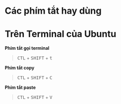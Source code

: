 Các phím tắt hay dùng
====================

# Trên Terminal của Ubuntu

__Phím tắt gọi terminal__

> <kbd>CTL</kbd> + <kbd>SHIFT</kbd> + <kbd>t</kbd>

__Phím tắt copy__

> <kbd>CTL</kbd> + <kbd>SHIFT</kbd> + <kbd>C</kbd>

 __Phím tắt paste__

> <kbd>CTL</kbd> + <kbd>SHIFT</kbd> + <kbd>V</kbd>

